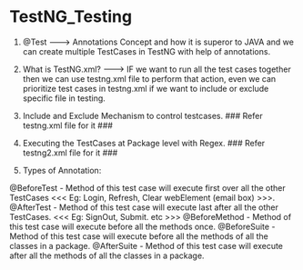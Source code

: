 # TestNG_Testing
1) @Test ---> Annotations Concept and how it is superor to JAVA and we can create multiple TestCases in TestNG with help of annotations. 

2) What is TestNG.xml? ---> IF we want to run all the test cases together then we can use testng.xml file to perform that action, 
even we can prioritize test cases in testng.xml if we want to include or exclude specific file in testing.   

3) Include and Exclude Mechanism to control testcases. ### Refer testng.xml file for it ###

4) Executing the TestCases at Package level with Regex. ### Refer testng2.xml file for it ###

5) Types of Annotation: 

 @BeforeTest - Method of this test case will execute first over all the other TestCases  <<< Eg: Login, Refresh, Clear webElement (email box) >>>.
 @AfterTest - Method of this test case will execute last after all the other TestCases.  <<< Eg: SignOut, Submit. etc >>> 
 @BeforeMethod - Method of this test case will execute before all the methods once. 
 @BeforeSuite - Method of this test case will execute before all the methods of all the classes in a package.
 @AfterSuite - Method of this test case will execute after all the methods of all the classes in a package.

